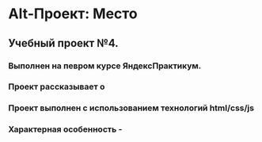 # Alt-Проект: Место
## Учебный проект №4.
### Выполнен на певром курсе ЯндексПрактикум.
### Проект рассказывает о 
### Проект выполнен с использованием технологий html/css/js
### Характерная особенность - 